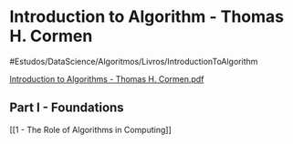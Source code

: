 # Introduction to Algorithm - Thomas H. Cormen
#Estudos/DataScience/Algoritmos/Livros/IntroductionToAlgorithm


<a href='Introduction%20to%20Algorithms%20-%20Thomas%20H.%20Cormen.pdf'>Introduction to Algorithms - Thomas H. Cormen.pdf</a>

## Part I - Foundations
[[1 - The Role of Algorithms in Computing]]
